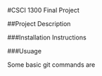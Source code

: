 #CSCI 1300 Final Project


##Project Description

###Installation Instructions

###Usuage


Some basic git commands are 
```

```


